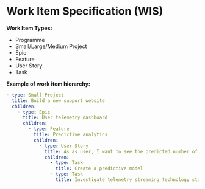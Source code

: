 
# Work Item Specification (WIS)
**Work Item Types:**
- Programme
- Small/Large/Medium Project
- Epic
- Feature
- User Story
- Task

**Example of work item hierarchy:**
```yml
- type: Small Project
  title: Build a new support website
  children:
    - type: Epic
      title: User telemetry dashboard
      children:
        - type: Feature
          title: Predictive analytics
          children:
            - type: User Story
              title: As as user, I want to see the predicted number of support tickets for the next month
              children:
                - type: Task
                  title: Create a predictive model
                - type: Task
                  title: Investigate telemetry streaming technology stack
```